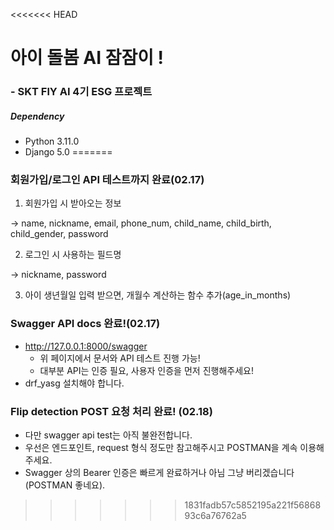 <<<<<<< HEAD
# 아이 돌봄 AI 잠잠이 !
### - SKT FlY AI 4기 ESG 프로젝트

##### Dependency
- Python 3.11.0
- Django 5.0
=======
### 회원가입/로그인 API 테스트까지 완료(02.17)
1. 회원가입 시 받아오는 정보

-> name, nickname, email, phone_num, child_name, child_birth, child_gender, password

2. 로그인 시 사용하는 필드명

 ->  nickname, password

3. 아이 생년월일 입력 받으면, 개월수 계산하는 함수 추가(age_in_months)


### Swagger API docs 완료!(02.17)
- http://127.0.0.1:8000/swagger
  - 위 페이지에서 문서와 API 테스트 진행 가능!
  - 대부분 API는 인증 필요, 사용자 인증을 먼저 진행해주세요!
- drf_yasg 설치해야 합니다.

### Flip detection POST 요청 처리 완료! (02.18)
- 다만 swagger api test는 아직 불완전합니다.
- 우선은 엔드포인트, request 형식 정도만 참고해주시고 POSTMAN을 계속 이용해주세요.
- Swagger 상의 Bearer 인증은 빠르게 완료하거나 아님 그냥 버리겠습니다(POSTMAN 좋네요).
>>>>>>> 1831fadb57c5852195a221f5686893c6a76762a5
